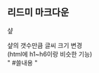 ## 리드미 마크다운



<summary>샾 </summary>
<div markdown="1">  
  
  
샾의 갯수만큼 글씨 크기 변경<br>
(html에 h1~h6이랑 비슷한 기능)<br>
" #쓸내용 "

</div>


